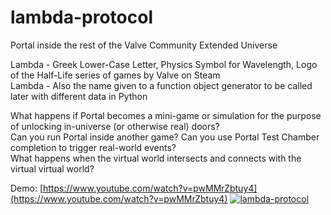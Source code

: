 # lambda-protocol
Portal inside the rest of the Valve Community Extended Universe

Lambda - Greek Lower-Case Letter, Physics Symbol for Wavelength, Logo of the Half-Life series of games by Valve on Steam \
Lambda - Also the name given to a function object generator to be called later with different data in Python

What happens if Portal becomes a mini-game or simulation for the purpose of unlocking in-universe (or otherwise real) doors? \
Can you run Portal inside another game? Can you use Portal Test Chamber completion to trigger real-world events? \
What happens when the virtual world intersects and connects with the virtual virtual world?

Demo: [https://www.youtube.com/watch?v=pwMMrZbtuy4](https://www.youtube.com/watch?v=pwMMrZbtuy4)
[![lambda-protocol](https://img.youtube.com/vi/pwMMrZbtuy4/0.jpg)](https://www.youtube.com/watch?v=pwMMrZbtuy4)
